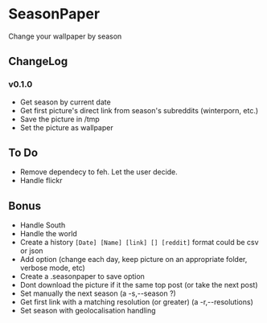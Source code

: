 # SeasonPaper

Change your wallpaper by season

## ChangeLog

### v0.1.0

- Get season by current date
- Get first picture's direct link from season's subreddits (winterporn, etc.)
- Save the picture in /tmp
- Set the picture as wallpaper

## To Do

- Remove dependecy to feh. Let the user decide.
- Handle flickr

## Bonus

- Handle South
- Handle the world
- Create a history `[Date] [Name] [link] [] [reddit]` format could be csv or json
- Add option (change each day, keep picture on an appropriate folder, verbose mode, etc)
- Create a .seasonpaper to save option
- Dont download the picture if it the same top post (or take the next post)
- Set manually the next season (a -s,--season ?)
- Get first link with a matching resolution (or greater) (a -r,--resolutions)
- Set season with geolocalisation handling